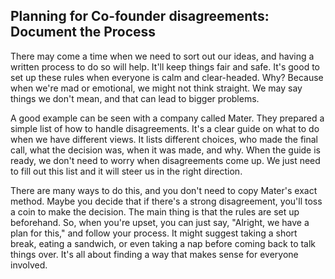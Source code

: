 ## Planning for Co-founder disagreements: Document the Process

There may come a time when we need to sort out our ideas, and having a written process to do so will help. It'll keep things fair and safe. It's good to set up these rules when everyone is calm and clear-headed. Why? Because when we're mad or emotional, we might not think straight. We may say things we don't mean, and that can lead to bigger problems.

A good example can be seen with a company called Mater. They prepared a simple list of how to handle disagreements. It's a clear guide on what to do when we have different views. It lists different choices, who made the final call, what the decision was, when it was made, and why. When the guide is ready, we don't need to worry when disagreements come up. We just need to fill out this list and it will steer us in the right direction.

There are many ways to do this, and you don't need to copy Mater's exact method. Maybe you decide that if there's a strong disagreement, you'll toss a coin to make the decision. The main thing is that the rules are set up beforehand. So, when you're upset, you can just say, "Alright, we have a plan for this," and follow your process. It might suggest taking a short break, eating a sandwich, or even taking a nap before coming back to talk things over. It's all about finding a way that makes sense for everyone involved.
